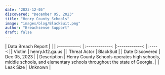 ```yaml
---
date: "2023-12-05"
discovered: "December 05, 2023"
title: "Henry County Schools"
image: "images/blog/BlackSuit.png"
author: "Breachsense Support"
draft: false
---
```


| Data Breach Report           |              | 
| :-----------: | :-------------:     |:-------------:    | :-----:|
| Victim      | henry.k12.ga.us      | 
| Threat Actor      | BlackSuit      | 
| Date Discovered      | Dec 05, 2023      | 
| Description      | Henry County Schools operates high schools, middle schools, and elementary schools throughout the state of Georgia.      | 
| Leak Size      | Unknown      | 

